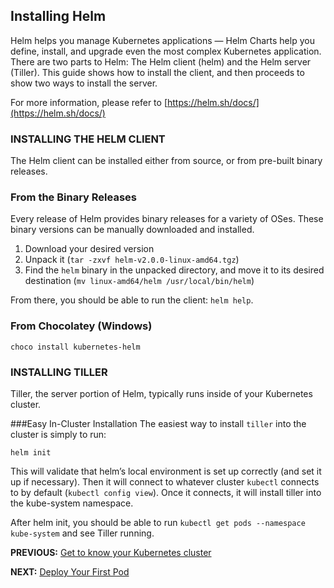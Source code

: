 ## Installing Helm

Helm helps you manage Kubernetes applications — Helm Charts help you define, install, and upgrade even the most complex Kubernetes application. There are two parts to Helm: The Helm client (helm) and the Helm server (Tiller). This guide shows how to install the client, and then proceeds to show two ways to install the server.

For more information, please refer to [https://helm.sh/docs/](https://helm.sh/docs/)

### INSTALLING THE HELM CLIENT
The Helm client can be installed either from source, or from pre-built binary releases.

### From the Binary Releases
Every release of Helm provides binary releases for a variety of OSes. These binary versions can be manually downloaded and installed.

1. Download your desired version
2. Unpack it (`tar -zxvf helm-v2.0.0-linux-amd64.tgz`)
3. Find the `helm` binary in the unpacked directory, and move it to its desired destination (`mv linux-amd64/helm /usr/local/bin/helm`)

From there, you should be able to run the client: `helm help`.

### From Chocolatey (Windows)
```
choco install kubernetes-helm
```

### INSTALLING TILLER
Tiller, the server portion of Helm, typically runs inside of your Kubernetes cluster.

###Easy In-Cluster Installation
The easiest way to install `tiller` into the cluster is simply to run:
```
helm init
```

This will validate that helm’s local environment is set up correctly (and set it up if necessary). Then it will connect to whatever cluster `kubectl` connects to by default (`kubectl config view`). Once it connects, it will install tiller into the kube-system namespace.

After helm init, you should be able to run `kubectl get pods --namespace kube-system` and see Tiller running.


**PREVIOUS:** [Get to know your Kubernetes cluster](get-to-know-cluster.md)

**NEXT:** [Deploy Your First Pod](deploy_first_pod.md)
